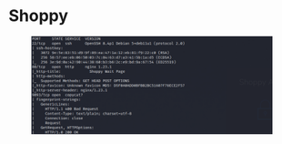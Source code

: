 # Shoppy

<figure><img src="../../.gitbook/assets/imagen (11).png" alt=""><figcaption></figcaption></figure>
